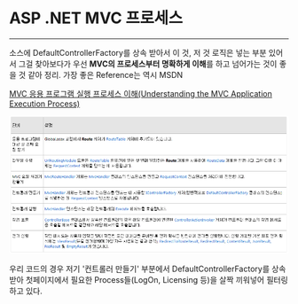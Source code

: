 # ASP .NET MVC 프로세스
___

소스에 DefaultControllerFactory를 상속 받아서 이 것, 저 것 로직은 넣는 부분 있어서 그걸 찾아보다가 우선 **MVC의 프로세스부터 명확하게 이해**를 하고 넘어가는 것이 좋을 것 같아 정리.
가장 좋은 Reference는 역시 MSDN

[MVC 응용 프로그램 실행 프로세스 이해(Understanding the MVC Application Execution Process)][MVCProcess]

![MVC 웹 프로젝트의 실행 단계][MVCProcessImage]

우리 코드의 경우 저기 '컨트롤러 만들기' 부분에서 DefaultControllerFactory를 상속받아 첫페이지에서 필요한 Process들(LogOn, Licensing 등)을 살짝 끼워넣어 필터링 하고 있다.

[MVCProcess]: http://msdn.microsoft.com/ko-kr/library/dd381612(v=vs.100).aspx
[MVCProcessImage]: /posts/2012/2012-06-28-asp-dot-net-mvc-process/mvc_process.png